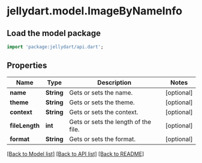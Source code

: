 # jellydart.model.ImageByNameInfo

## Load the model package
```dart
import 'package:jellydart/api.dart';
```

## Properties
Name | Type | Description | Notes
------------ | ------------- | ------------- | -------------
**name** | **String** | Gets or sets the name. | [optional] 
**theme** | **String** | Gets or sets the theme. | [optional] 
**context** | **String** | Gets or sets the context. | [optional] 
**fileLength** | **int** | Gets or sets the length of the file. | [optional] 
**format** | **String** | Gets or sets the format. | [optional] 

[[Back to Model list]](../README.md#documentation-for-models) [[Back to API list]](../README.md#documentation-for-api-endpoints) [[Back to README]](../README.md)


